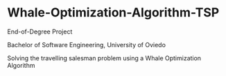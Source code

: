 # Whale-Optimization-Algorithm-TSP
End-of-Degree Project

Bachelor of Software Engineering, University of Oviedo

Solving the travelling salesman problem using a Whale Optimization Algorithm
